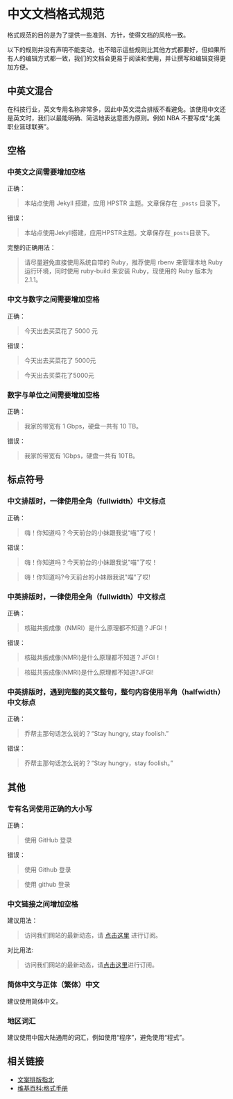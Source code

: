 # 中文文档格式规范

格式规范的目的是为了提供一些准则、方针，使得文档的风格一致。

以下的规则并没有声明不能变动，也不暗示這些规则比其他方式都要好，但如果所有人的编辑方式都一致，我们的文档会更易于阅读和使用，并让撰写和编辑变得更加方便。

## 中英文混合

在科技行业，英文专用名称非常多，因此中英文混合排版不看避免。该使用中文还是英文时，我们以最能明确、简洁地表达意图为原则。例如 NBA 不要写成“北美职业篮球联赛”。

## 空格

### 中英文之间需要增加空格

正确：

> 本站点使用 Jekyll 搭建，应用 HPSTR 主题。文章保存在 `_posts` 目录下。

错误：

> 本站点使用Jekyll搭建，应用HPSTR主题。文章保存在`_posts`目录下。

完整的正确用法：

> 请尽量避免直接使用系统自带的 Ruby，推荐使用 rbenv 来管理本地 Ruby 运行环境，同时使用 ruby-build 来安装 Ruby，现使用的 Ruby 版本为 2.1.1。

### 中文与数字之间需要增加空格

正确：

> 今天出去买菜花了 5000 元

错误：

> 今天出去买菜花了 5000元

> 今天出去买菜花了5000元

### 数字与单位之间需要增加空格

正确：

> 我家的带宽有 1 Gbps，硬盘一共有 10 TB。

错误：

> 我家的带宽有 1Gbps，硬盘一共有 10TB。

## 标点符号

### 中文排版时，一律使用全角（fullwidth）中文标点

正确：

> 嗨！你知道吗？今天前台的小妹跟我说“喵”了哎！

错误：

> 嗨！你知道吗？今天前台的小妹跟我说"喵"了哎！

> 嗨！你知道吗?今天前台的小妹跟我说"喵"了哎!

### 中英排版时，一律使用全角（fullwidth）中文标点

正确：

> 核磁共振成像（NMRI）是什么原理都不知道？JFGI！

错误：

> 核磁共振成像(NMRI)是什么原理都不知道？JFGI！

> 核磁共振成像(NMRI)是什么原理都不知道?JFGI!

### 中英排版时，遇到完整的英文整句，整句内容使用半角（halfwidth）中文标点

正确：

> 乔帮主那句话怎么说的？“Stay hungry, stay foolish.”

错误：

> 乔帮主那句话怎么说的？“Stay hungry，stay foolish。”

## 其他

### 专有名词使用正确的大小写

正确：

> 使用 GitHub 登录

错误：

> 使用 Github 登录

> 使用 github 登录

### 中文链接之间增加空格

建议用法：

> 访问我们网站的最新动态，请 [点击这里](#) 进行订阅。

对比用法:

> 访问我们网站的最新动态，请[点击这里](#)进行订阅。

### 简体中文与正体（繁体）中文

建议使用简体中文。

### 地区词汇

建议使用中国大陆通用的词汇，例如使用“程序”，避免使用“程式”。

## 相关链接

- [文案排版指北](https://github.com/sparanoid/chinese-copywriting-guidelines)
- [维基百科:格式手册](http://zh.wikipedia.org/wiki/Wikipedia:%E6%A0%BC%E5%BC%8F%E6%89%8B%E5%86%8C)
